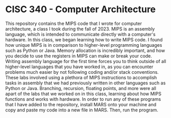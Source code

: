 # CISC 340 - Computer Architecture
This repository contains the MIPS code that I wrote for computer architecture, a class I took during the fall of 2023. MIPS is an assembly language, which is intended to communicate directly with a computer's hardware. In this class, we began learning how to write MIPS code. I found how unique MIPS is in comparison to higher-level programming languages such as Python or Java. Memory allocation is incredibly important, and how you decide to use the registers in MIPS can make or break your code. Writing assembly language for the first time forces you to think outside of all higher-level languages that you have worked in, as you can encounter problems much easier by not following coding and/or stack conventions. These labs involved using a plethora of MIPS instructions to accomplish tasks in assembly that we had previously written in other languages such as Python or Java. Branching, recursion, floating points, and more were all apart of the labs that we worked on in this class, learning about how MIPS functions and works with hardware. In order to run any of these programs that I have added to the repository, install MARS onto your machine and copy and paste my code into a new file in MARS. Then, run the program.
